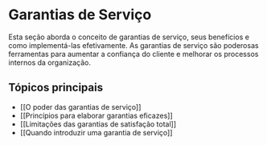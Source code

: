 # Garantias de Serviço

Esta seção aborda o conceito de garantias de serviço, seus benefícios e como implementá-las efetivamente. As garantias de serviço são poderosas ferramentas para aumentar a confiança do cliente e melhorar os processos internos da organização.

## Tópicos principais

- [[O poder das garantias de serviço]]
- [[Princípios para elaborar garantias eficazes]]
- [[Limitações das garantias de satisfação total]]
- [[Quando introduzir uma garantia de serviço]] 